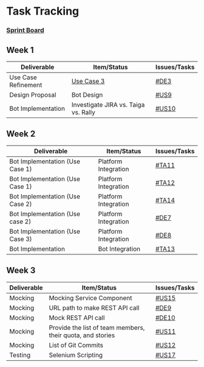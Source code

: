 # Task Tracking

### [Sprint Board](https://rally1.rallydev.com/#/165079587024ud/teamboard)

## Week 1
Deliverable | Item/Status | Issues/Tasks
---|---|---
Use Case Refinement | [Use Case 3](https://github.ncsu.edu/oachary/CSC-510-Project/blob/master/Design/Design.md#use-case-3-backlog-grooming) | [#DE3](https://rally1.rallydev.com/#/165079587024ud/detail/defect/165459751216)
Design Proposal | Bot Design | [#US9](https://rally1.rallydev.com/#/165079587024d/detail/userstory/165461712512) 
Bot Implementation | Investigate JIRA vs. Taiga vs. Rally | [#US10](https://rally1.rallydev.com/#/165079587024ud/detail/userstory/165465912252)

<!--
## Week 2
Deliverable | Item/Status | Issues/Tasks
---|---|---
[Use Case 1](https://github.ncsu.edu/oachary/CSC-510-Project/blob/master/Design/Design.md#use-case-1-story-assignment) | Subflow 1 | [#TA5](https://rally1.rallydev.com/#/165079587024ud/detail/task/165504558388), [#TA6](https://rally1.rallydev.com/#/165079587024ud/detail/task/165505338264), [#TA7](https://rally1.rallydev.com/#/165079587024ud/detail/task/165505339096), [#TA9](https://rally1.rallydev.com/#/165079587024ud/detail/task/165505359920), [#TA10](https://rally1.rallydev.com/#/165079587024ud/detail/task/165505360112)
[Use Case 2](https://github.ncsu.edu/oachary/CSC-510-Project/blob/master/Design/Design.md#use-case-2-status-updating) | Subflow 1 | [#TA1](https://rally1.rallydev.com/#/165079587024d/detail/task/165500222216), [#TA2](https://rally1.rallydev.com/#/165079587024d/detail/task/165500224228), [#TA3](https://rally1.rallydev.com/#/165079587024d/detail/task/165500224860), [#TA8](https://rally1.rallydev.com/#/165079587024d/detail/task/165505347396)
-->

## Week 2
Deliverable | Item/Status | Issues/Tasks
---|---|---
Bot Implementation (Use Case 1) | Platform Integration | [#TA11](https://rally1.rallydev.com/#/165079587024ud/detail/task/166073229848)
Bot Implementation (Use Case 1) | Platform Integration | [#TA12](https://rally1.rallydev.com/#/165079587024ud/detail/task/166073250164) 
Bot Implementation (Use Case 2) | Platform Integration | [#TA14](https://rally1.rallydev.com/#/165079587024ud/detail/task/166235301688) 
Bot Implementation (Use case 2)| Platform Integration | [#DE7](https://rally1.rallydev.com/#/165079587024ud/detail/defect/166235297872) 
Bot Implementation (Use Case 3)| Platform Integration | [#DE8](https://rally1.rallydev.com/#/165079587024ud/detail/defect/166235300396)
Bot Implementation | Bot Integration      | [#TA13](https://rally1.rallydev.com/#/165079587024ud/detail/task/166076311164)



## Week 3
Deliverable | Item/Status | Issues/Tasks
---|---|---
Mocking | Mocking Service Component | [#US15](https://rally1.rallydev.com/#/165079587024d/detail/userstory/166072465984)
Mocking | URL path to make REST API call | [#DE9](https://rally1.rallydev.com/#/165079587024d/detail/defect/167797966432?fdp=true)
Mocking | Mock REST API call | [#DE10](https://rally1.rallydev.com/#/165079587024d/detail/defect/167799610340?fdp=true)
Mocking | Provide the list of team members, their quota, and stories | [#US11](https://rally1.rallydev.com/#/165079587024d/detail/userstory/166072465984)
Mocking | List of Git Commits | [#US12](https://rally1.rallydev.com/#/165079587024d/detail/userstory/165498115104)
Testing | Selenium Scripting | [#US17](https://rally1.rallydev.com/#/165079587024d/detail/userstory/167023725292)

